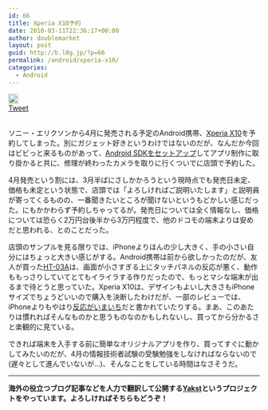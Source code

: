 ```yaml
---
id: 66
title: Xperia X10予約
date: 2010-03-11T22:36:17+00:00
author: doublemarket
layout: post
guid: http://b.l0g.jp/?p=66
permalink: /android/xperia-x10/
categories:
  - Android
---
```

<div class='wp_social_bookmarking_light'>
  <div class="wsbl_hatena_button">
    <a href="http://b.hatena.ne.jp/entry/http://b.l0g.jp/android/xperia-x10/" class="hatena-bookmark-button" data-hatena-bookmark-title="Xperia X10予約" data-hatena-bookmark-layout="standard" title="このエントリーをはてなブックマークに追加"> <img src="//b.hatena.ne.jp/images/entry-button/button-only@2x.png" alt="このエントリーをはてなブックマークに追加" width="20" height="20" style="border: none;" /></a>
  </div>
  
  <div class="wsbl_facebook_like">
    <div id="fb-root">
    </div><fb:like href="http://b.l0g.jp/android/xperia-x10/" layout="button_count" action="like" width="100" share="false" show_faces="false" ></fb:like>
  </div>
  
  <div class="wsbl_twitter">
    <a href="https://twitter.com/share" class="twitter-share-button"{count} data-url="http://b.l0g.jp/android/xperia-x10/" data-text="Xperia X10予約" data-via="dblmkt " data-lang="ja">Tweet</a>
  </div>
  
  <div class="wsbl_google_plus_one">
    <g:plusone size="medium" annotation="none" href="http://b.l0g.jp/android/xperia-x10/" ></g:plusone>
  </div>
</div>

<br class='wp_social_bookmarking_light_clear' />

ソニー・エリクソンから4月に発売される予定のAndroid携帯、<a title="ソニー・エリクソン Xperia" href="http://www.sonyericsson.co.jp/product/docomo/so-01b/" target="_blank">Xperia X10</a>を予約してしまった。別にガジェット好きというわけではないのだが、なんだか今回はビビっと来るものがあって、<a title="Eclipse + ADTインストール" href="http://b.l0g.jp/dev/eclipse-adt/" target="_blank">Android SDKをセットアップ</a>してアプリ制作に取り掛かると共に、修理が終わったカメラを取りに行くついでに店頭で予約した。

4月発売という割には、3月半ばにさしかかろうという現時点でも発売日未定、価格も未定という状態で、店頭では「よろしければご説明いたします」と説明員が寄ってくるものの、一番聞きたいところが聞けないというもどかしい感じだった。にもかかわらず予約しちゃってるが。発売日については全く情報なし、価格については恐らく2万円台後半から3万円程度で、他のドコモの端末よりは安めだと思われる、とのことだった。

店頭のサンプルを見る限りでは、iPhoneよりほんの少し大きく、手の小さい自分にはちょっと大きい感じがする。Android携帯は前から欲しかったのだが、友人が買った<a title="HTC" href="http://www.htc.com/jp/product/ht03a/overview.html" target="_blank">HT-03A</a>は、画面が小さすぎる上にタッチパネルの反応が悪く、動作ももっさりしていてとてもイライラする作りだったので、もっとマシな端末が出るまで待とうと思っていた。Xperia X10は、デザインもよいし大きさもiPhoneサイズでちょうどいいので購入を決断したわけだが、一部のレビューでは、iPhoneよりもやはり<a title="CNET Japan" href="http://japan.cnet.com/review/editors/story/0,3800080080,20407069-5,00.htm" target="_blank">反応がいまいち</a>だと書かれていたりする。まあ、このあたりは慣れればそんなものかと思うものなのかもしれないし、買ってから分かるさと楽観的に見ている。

できれば端末を入手する前に簡単なオリジナルアプリを作り、買ってすぐに動かしてみたいのだが、4月の情報技術者試験の受験勉強をしなければならないので(遅々として進んでいないが…)、そんなことをしている時間はなさそうだ。

* * *

**海外の役立つブログ記事などを人力で翻訳して公開する[Yakst](https://yakst.com/ja)というプロジェクトをやっています。よろしければそちらもどうぞ！**